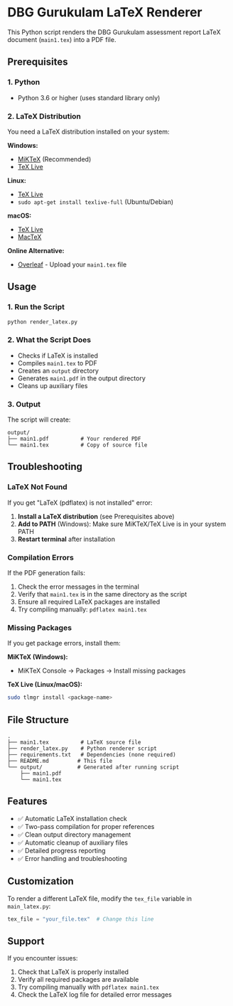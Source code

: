 # DBG Gurukulam LaTeX Renderer

This Python script renders the DBG Gurukulam assessment report LaTeX document (`main1.tex`) into a PDF file.

## Prerequisites

### 1. Python
- Python 3.6 or higher (uses standard library only)

### 2. LaTeX Distribution
You need a LaTeX distribution installed on your system:

**Windows:**
- [MiKTeX](https://miktex.org/) (Recommended)
- [TeX Live](https://www.tug.org/texlive/)

**Linux:**
- [TeX Live](https://www.tug.org/texlive/)
- `sudo apt-get install texlive-full` (Ubuntu/Debian)

**macOS:**
- [TeX Live](https://www.tug.org/texlive/)
- [MacTeX](https://www.tug.org/mactex/)

**Online Alternative:**
- [Overleaf](https://www.overleaf.com/) - Upload your `main1.tex` file

## Usage

### 1. Run the Script
```bash
python render_latex.py
```

### 2. What the Script Does
- Checks if LaTeX is installed
- Compiles `main1.tex` to PDF
- Creates an `output` directory
- Generates `main1.pdf` in the output directory
- Cleans up auxiliary files

### 3. Output
The script will create:
```
output/
├── main1.pdf          # Your rendered PDF
└── main1.tex          # Copy of source file
```

## Troubleshooting

### LaTeX Not Found
If you get "LaTeX (pdflatex) is not installed" error:

1. **Install a LaTeX distribution** (see Prerequisites above)
2. **Add to PATH** (Windows): Make sure MiKTeX/TeX Live is in your system PATH
3. **Restart terminal** after installation

### Compilation Errors
If the PDF generation fails:

1. Check the error messages in the terminal
2. Verify that `main1.tex` is in the same directory as the script
3. Ensure all required LaTeX packages are installed
4. Try compiling manually: `pdflatex main1.tex`

### Missing Packages
If you get package errors, install them:

**MiKTeX (Windows):**
- MiKTeX Console → Packages → Install missing packages

**TeX Live (Linux/macOS):**
```bash
sudo tlmgr install <package-name>
```

## File Structure
```
.
├── main1.tex          # LaTeX source file
├── render_latex.py    # Python renderer script
├── requirements.txt   # Dependencies (none required)
├── README.md         # This file
└── output/           # Generated after running script
    ├── main1.pdf
    └── main1.tex
```

## Features

- ✅ Automatic LaTeX installation check
- ✅ Two-pass compilation for proper references
- ✅ Clean output directory management
- ✅ Automatic cleanup of auxiliary files
- ✅ Detailed progress reporting
- ✅ Error handling and troubleshooting

## Customization

To render a different LaTeX file, modify the `tex_file` variable in `main_latex.py`:

```python
tex_file = "your_file.tex"  # Change this line
```

## Support

If you encounter issues:
1. Check that LaTeX is properly installed
2. Verify all required packages are available
3. Try compiling manually with `pdflatex main1.tex`
4. Check the LaTeX log file for detailed error messages 
